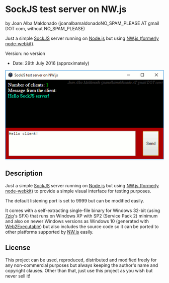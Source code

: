 SockJS test server on NW.js 
============================ 
by Joan Alba Maldonado (joanalbamaldonadoNO_SPAM_PLEASE AT gmail DOT com, without NO_SPAM_PLEASE)

Just a simple [SockJS](https://github.com/sockjs "SockJS - WebSocket emulation") server running on [Node.js](https://nodejs.org/ "Node.js") but using [NW.js (formerly node-webkit)](https://nwjs.io/ "NW.js").

Version: no version 
- Date: 29th July 2016 (approximately)


![ScreenShot](screenshot.gif)


## Description

Just a simple [SockJS](https://github.com/sockjs "SockJS - WebSocket emulation") server running on [Node.js](https://nodejs.org/ "Node.js") but using [NW.js (formerly node-webkit)](https://nwjs.io/ "NW.js") to provide a simple visual interface for testing purposes.

The default listening port is set to 9999 but can be modified easily.

It comes with a self-extracting single-file binary for Windows 32-bit (using [7zip](https://www.7-zip.org/links.html)'s SFX) that runs on Windows XP with SP2 (Service Pack 2) minimum and also on newer Windows versions as Windows 10 (generated with [Web2Executable](https://github.com/jyapayne/Web2Executable)) but also includes the source code so it can be ported to other platforms supported by [NW.js](https://nwjs.io/ "NW.js") easily.


## License

This project can be used, reproduced, distributed and modified freely for any non-commercial purposes but always keeping the author's name and copyright clauses. Other than that, just use this project as you wish but never sell it!